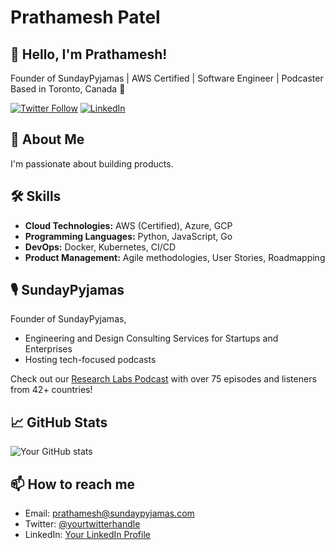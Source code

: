 # Prathamesh Patel

## 👋 Hello, I'm Prathamesh!

Founder of SundayPyjamas | AWS Certified | Software Engineer | Podcaster
Based in Toronto, Canada 🍁

[![Twitter Follow](https://img.shields.io/twitter/follow/yourtwitterhandle?style=social)](https://twitter.com/prathameshrr)
[![LinkedIn](https://img.shields.io/badge/-LinkedIn-blue?style=flat-square&logo=Linkedin&logoColor=white&link=https://www.linkedin.com/in/prathameshrr/)](https://www.linkedin.com/in/prathameshrr/)

## 🚀 About Me

I'm passionate about building products.

## 🛠 Skills

- **Cloud Technologies:** AWS (Certified), Azure, GCP
- **Programming Languages:** Python, JavaScript, Go
- **DevOps:** Docker, Kubernetes, CI/CD
- **Product Management:** Agile methodologies, User Stories, Roadmapping


## 🎙 SundayPyjamas

Founder of SundayPyjamas,
- Engineering and Design Consulting Services for Startups and Enterprises
- Hosting tech-focused podcasts


Check out our [Research Labs Podcast](https://perspective.sundaypyjamas.com/podcast) with over 75 episodes and listeners from 42+ countries!

## 📈 GitHub Stats

![Your GitHub stats](https://github-readme-stats.vercel.app/api?username=yourgithubusername&show_icons=true&theme=radical)


## 📫 How to reach me

- Email: prathamesh@sundaypyjamas.com
- Twitter: [@yourtwitterhandle](https://twitter.com/prathameshrr)
- LinkedIn: [Your LinkedIn Profile](https://www.linkedin.com/in/prathameshrr/)


